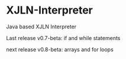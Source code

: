 # XJLN-Interpreter
Java based XJLN Interpreter

Last release v0.7-beta: if and while statements

next release v0.8-beta: arrays and for loops
